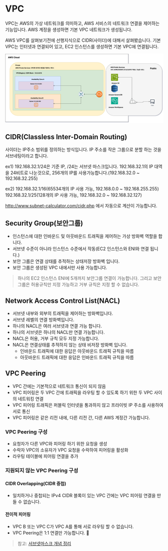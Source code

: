 
# VPC
VPC는 AWS의 가상 네트워크를 의미하고, AWS 서비스의 네트워크 연결을 제어하는 기능입니다.
AWS 계정을 생성하면 기본 VPC 네트워크가 생성됩니다.

AWS VPC를 살펴보기전에 선행지식으로 CIDR(사이더)에 대해서 살펴봤습니다.
기본 VPC는 인터넷과 연결되어 있고, EC2 인스턴스를 생성하면 기본 VPC에 연결됩니다.


![](../../../Attached%20file/AWS%20VPC%20구성도.drawio.png)

## CIDR(Classless Inter-Domain Routing)
 
사이더는 IP주소 범위를 정의하는 방식입니다. IP 주소를 작은 그룹으로 분할 하는 것을 서브네팅이라고 합니다.

ex1) 192.168.32.1/24은 기준 IP, /24는 서브넷 마스크입니다.
192.168.32.1의 IP 대역을 24비트로 나눈것으로, 256개의 IP를 사용가능합니다.(192.168.32.0 ~ 192.168.32.255)

ex2) 192.168.32.1/16(65534개의 IP 사용 가능, 192.168.0.0 ~ 192.168.255.255)
192.168.32.1/25(128개의 IP 사용 가능, 192.168.32.0 ~ 192.168.32.127)

http://www.subnet-calculator.com/cidr.php 에서 자동으로 계산이 가능합니다.
## Security Group(보안그룹)
- 인스턴스에 대한 인바운드 및 아웃바운드 트래픽을 제어하는 가상 방화벽 역할을 합니다.
- 서브넷 수준이 아니라 인스턴스 수준에서 작동(EC2 인스턴스와 ENI와 연결 됩니다.)
- 보안 그룹은 연결 상태를 추적하는 상태저장 방화벽 입니다.
- 보안 그룹은 생성된 VPC 내에서만 사용 가능합니다.

> 하나의 EC2 인스턴스  ENI에 5개까지 보안그룹 연결이 가능합니다. 
> 그리고 보안그룹은 허용규칙만 지정 가능하고 거부 규칙은 지정 할 수 없습니다.


## Network Access Control List(NACL)
- 서브넷 내부와 외부의 트래픽을 제어하는 방화벽입니다.
- 서브넷 레벨의 연결 방화벽입니다.
- 하나의 NACL은 여러 서브넷과 연결 가능 합니다.
- 하나의 서브넷은 하나의 NACL만 연결 가능합니다.
- NACL은 허용, 거부 규칙 모두 지정 가능합니다.
- NACL은 연결상태를 추적하지 않는 상태 비저장 방화벽 입니다.
	- 인바운드 트래픽에 대한 응답은 아웃바운드 트래픽 규칙을 따름
	- 아웃바운드 트래픽에 대한 응답은 인바운드 트래픽 규칙을 따름 


## VPC Peering
- VPC 간에는 기본적으로 네트워크 통신이 되지 않음
- VPC 피어링은 두 VPC 간에 트래픽을 라우팅 할 수 있도록 하기 위한 두 VPC 사이의 네트워킹 연결
- VPC 피어링 트래픽은 퍼블릭 인터넷을 통과하지 않고 프라이빗 IP 주소를 사용하여 서로 통신
- VPC 피어링은 같은 리전 내에, 다른 리전 간, 다른 AWS 계정간 가능합니다.
### VPC Peering 구성
- 요청자가 다른 VPC와 피어링 하기 위한 요청을 생성
- 수락자 VPC의 소유자가 VPC 요청을 수락하여 피어링을 활성화
- 라우팅 테이블에 피어링 연결을 추가
### 지원되지 않는 VPC Peering 구성
#### CIDR Overlapping(CIDR 중첩) 

- 일치하거나 중첩되는 IPv4 CIDR 블록이 있는 VPC 간에는 VPC 피어링 연결을 만들 수 없습니다.

#### 전이적 피어링
- VPC B 또는 VPC C가 VPC A를 통해 서로 라우팅 할 수 없습니다.
- VPC Peering은 1:1 연결만 가능합니다.


> 참고: [서브넷마스크 개념 정리](../네트워크/서브넷마스크%20개념%20정리.md)


